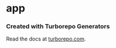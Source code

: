 # app

### Created with Turborepo Generators

Read the docs at [turborepo.com](https://turborepo.com/docs/guides/generating-code).
